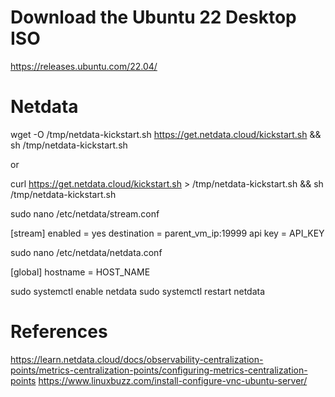 # Download the Ubuntu 22 Desktop ISO
https://releases.ubuntu.com/22.04/

# Netdata

wget -O /tmp/netdata-kickstart.sh https://get.netdata.cloud/kickstart.sh && sh /tmp/netdata-kickstart.sh

or

curl https://get.netdata.cloud/kickstart.sh > /tmp/netdata-kickstart.sh && sh /tmp/netdata-kickstart.sh

sudo nano /etc/netdata/stream.conf

[stream]
    enabled = yes
    destination = parent_vm_ip:19999
    api key = API_KEY

sudo nano /etc/netdata/netdata.conf

[global]
    hostname = HOST_NAME

sudo systemctl enable netdata
sudo systemctl restart netdata


# References

https://learn.netdata.cloud/docs/observability-centralization-points/metrics-centralization-points/configuring-metrics-centralization-points
https://www.linuxbuzz.com/install-configure-vnc-ubuntu-server/